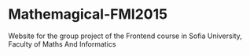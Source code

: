 # Mathemagical-FMI2015
Website for the group project of the Frontend course in Sofia University, Faculty of Maths And Informatics

